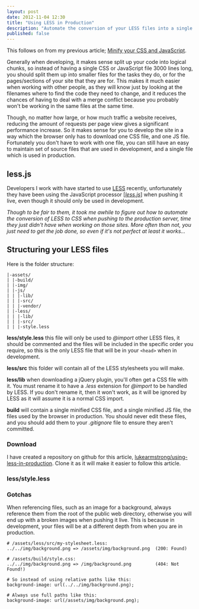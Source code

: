 ```yaml
---
layout: post
date: 2012-11-04 12:30
title: "Using LESS in Production"
description: "Automate the conversion of your LESS files into a single CSS file, and minify using YUI Compressor."
published: false
---
```


This follows on from my previous article; [Minify your CSS and JavaScript](/2012/10/18/minify-your-css-and-javascript/).

Generally when developing, it makes sense split up your code into logical chunks, so instead of having a single CSS or JavaScript file 3000 lines long, you should split them up into smaller files for the tasks they do, or for the pages/sections of your site that they are for. This makes it much easier when working with other people, as they will know just by looking at the filenames where to find the code they need to change, and it reduces the chances of having to deal with a merge conflict because you probably won't be working in the same files at the same time.

Though, no matter how large, or how much traffic a website receives, reducing the amount of requests per page view gives a significant performance increase. So it makes sense for you to develop the site in a way which the browser only has to download one CSS file, and one JS file. Fortunately you don't have to work with one file, you can still have an easy to maintain set of source files that are used in development, and a single file which is used in production.


## less.js

Developers I work with have started to use [LESS](http://lesscss.org/) recently, unfortunately they have been using the JavaScript processor [_[less.js](https://github.com/cloudhead/less.js)_] when pushing it live, even though it should only be used in development.

_Though to be fair to them, it took me awhile to figure out how to automate the conversion of LESS to CSS when pushing to the production server, time they just didn't have when working on those sites. More often than not, you just need to get the job done, so even if it's not perfect at least it works..._


## Structuring your LESS files

Here is the folder structure:

    |-assets/
    | |-build/
    | |-img/
    | |-js/
    | | |-lib/
    | | |-src/
    | | |-vendor/
    | |-less/
    | | |-lib/
    | | |-src/
    | | |-style.less


**less/style.less** this file will only be used to _@import_ other LESS files, it should be commented and the files will be included in the specific order you require, so this is the only LESS file that will be in your `<head>` when in development.

**less/src** this folder will contain all of the LESS stylesheets you will make.

**less/lib** when downloading a jQuery plugin, you'll often get a CSS file with it. You must rename it to have a _.less_ extension for _@import_ to be handled by LESS. If you don't rename it, then it won't work, as it will be ignored by LESS as it will assume it is a normal CSS import.

**build** will contain a single minified CSS file, and a single minified JS file, the files used by the browser in production. You should never edit these files, and you should add them to your _.gitignore_ file to ensure they aren't committed.


### Download

I have created a repository on github for this article, [lukearmstrong/using-less-in-production](https://github.com/lukearmstrong/using-less-in-production). Clone it as it will make it easier to follow this article.


### less/style.less





### Gotchas

When referencing files, such as an image for a background, always reference them from the root of the public web directory, otherwise you will end up with a broken images when pushing it live. This is because in development, your files will be at a different depth from when you are in production.

    # /assets/less/src/my-stylesheet.less:
    ../../img/background.png => /assets/img/background.png  (200: Found)

    # /assets/build/style.css:
    ../../img/background.png => /img/background.png         (404: Not Found!)

    # So instead of using relative paths like this:
    background-image: url(../../img/background.png);

    # Always use full paths like this:
    background-image: url(/assets/img/background.png);


##
